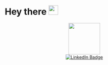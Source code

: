 <h1>
  Hey there
  <img src="https://media.giphy.com/media/hvRJCLFzcasrR4ia7z/giphy.gif" width="30px"/>
</h1>

<div id="header" align="center">

  <img src="https://media.giphy.com/media/zhYSVCirREeIZtONCI/giphy.gif" width="100"/>
  
  <div id="badges">
    <a href="https://www.linkedin.com/in/harshkotharii/">
      <img src="https://img.shields.io/badge/LinkedIn-blue?style=for-the-badge&logo=linkedin&logoColor=white" alt="LinkedIn Badge"/>
    </a>
  </div>
  
  <img src="https://komarev.com/ghpvc/?username=HARSH-KOTHARI&style=flat-square&color=blue" alt=""/>
  
</div>


